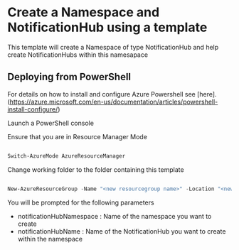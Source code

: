 # Create a Namespace and NotificationHub  using a template

This template will create a Namespace of type NotificationHub and help create NotificationHubs within this namesapace


## Deploying from PowerShell

For details on how to install and configure Azure Powershell see [here].(https://azure.microsoft.com/en-us/documentation/articles/powershell-install-configure/)

Launch a PowerShell console

Ensure that you are in Resource Manager Mode

```PowerShell

Switch-AzureMode AzureResourceManager

```
Change working folder to the folder containing this template

```PowerShell

New-AzureResourceGroup -Name "<new resourcegroup name>" -Location "<new resourcegroup location>"  -TemplateParameterFile .\azuredeploy-parameters.json -TemplateFile .\azuredeploy.json

```

You will be prompted for the following parameters

+ notificationHubNamespace : Name of the namespace you want to create
+ notificationHubName : Name of the NotificationHub you want to create within the namespace

